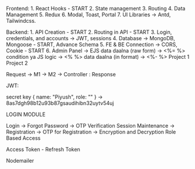 Frontend:
    1. React Hooks - START
    2. State management
    3. Routing
    4. Data Management
    5. Redux
    6. Modal, Toast, Portal
    7. UI Libraries -> Antd, Tailwindcss.

Backend: 
    1. API Creation - START
    2. Routing in API - START
    3. Login, credentials, and accounts -> JWT, sessions
    4. Database -> MongoDB, Mongoose - START, Advance Schema
    5. FE & BE Connection -> CORS, Cookie - START
    6. Admin Panel -> EJS
    data daalna (raw form) -> <%=  %>
    condition ya JS logic -> <%  %>
    data daalna (in format) -> <%-  %>
Project 1
Project 2



Request -> M1 -> M2 -> Controller : Response



JWT:

secret key
{ name: "Piyush", role: "" } -> 8as7dgh98b12u93b87gsaudihibn32uytv54uj


LOGIN MODULE

Login -> Forgot Password -> OTP Verification
Session Maintenance -> Registration -> 
OTP for Registration -> Encryption and Decryption
Role Based Access

Access Token - Refresh Token

Nodemailer